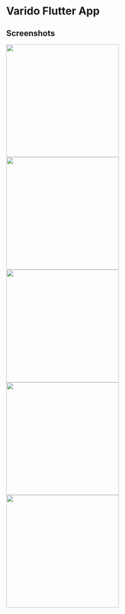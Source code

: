 # Varido Flutter App

## Screenshots
<img src="https://user-images.githubusercontent.com/46484008/115601774-9d067500-a2f7-11eb-9cc4-33b69bf55b95.jpeg" width="300"/>

<img src="https://user-images.githubusercontent.com/46484008/115601793-a1329280-a2f7-11eb-8caa-193dbdaa0210.jpeg" width="300"/>

<img src="https://user-images.githubusercontent.com/46484008/115601800-a42d8300-a2f7-11eb-9501-210c046838c2.jpeg" width="300"/>

<img src="https://user-images.githubusercontent.com/46484008/115601808-a55eb000-a2f7-11eb-8b4d-b10e4bb3e042.jpeg" width="300"/>

<img src="https://user-images.githubusercontent.com/46484008/115601814-a859a080-a2f7-11eb-879a-b432c08c3c57.jpeg" width="300"/>
